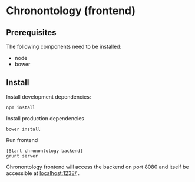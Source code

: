 # Chronontology (frontend)

## Prerequisites

The following components need to be installed:
* node
* bower

## Install

Install development dependencies:

    npm install

Install production dependencies

    bower install

Run frontend 

	[Start chronontology backend]
    grunt server

Chronontology frontend will access the backend on port 8080 and
 itself be accessible at [localhost:1238/](http://localhost:1238/) .

